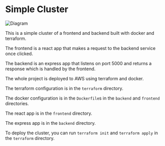 # Simple Cluster

![Diagram](diaggem.jpg)

This is a simple cluster of a frontend and backend built with docker and terraform.

The frontend is a react app that makes a request to the backend service once clicked.

The backend is an express app that listens on port 5000 and returns a response which is handled by the frontend.

The whole project is deployed to AWS using terraform and docker.

The terraform configuration is in the `terraform` directory.

The docker configuration is in the `Dockerfile`s in the `backend` and `frontend` directories.

The react app is in the `frontend` directory.

The express app is in the `backend` directory.

To deploy the cluster, you can run `terraform init` and `terraform apply` in the `terraform` directory.
